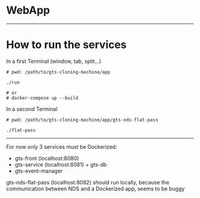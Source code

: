 # WebApp
---

# How to run the services

In a first Terminal (window, tab, split...)
```
# pwd: /path/to/gts-cloning-machine/app

./run

# or
# docker-compose up --build
```
In a second Terminal
```
# pwd: /path/to/gts-cloning-machine/app/gts-nds-flat-pass

./flat-pass
```
---

For now only 3 services must be Dockerized:
 - gts-front (localhost:8080)
 - gts-service (localhost:8081) + gts-db
 - gts-event-manager

gts-nds-flat-pass (localhost:8082) should run locally,
because the communication between NDS and a Dockerized app, seems to be buggy
